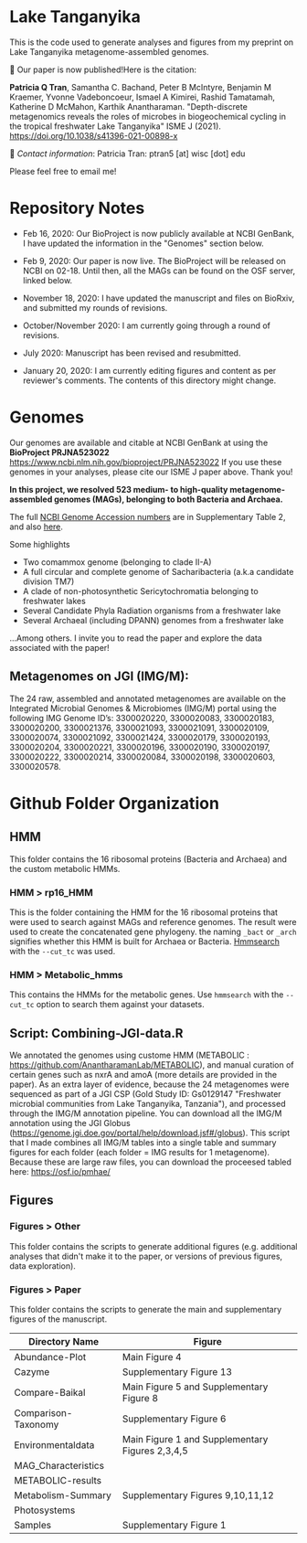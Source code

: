 # Lake Tanganyika
This is the code used to generate analyses and figures from my preprint on Lake Tanganyika metagenome-assembled genomes.

:newspaper: Our paper is now published!Here is the citation:

**Patricia Q Tran**, Samantha C. Bachand, Peter B McIntyre, Benjamin M Kraemer, Yvonne Vadeboncoeur, Ismael A Kimirei, Rashid Tamatamah, Katherine D McMahon, Karthik Anantharaman. "Depth-discrete metagenomics reveals the roles of microbes in biogeochemical cycling in the tropical freshwater Lake Tanganyika" ISME J (2021). https://doi.org/10.1038/s41396-021-00898-x

 :email: _Contact information_: Patricia Tran: ptran5 [at] wisc [dot] edu

Please feel free to email me!

# Repository Notes
- Feb 16, 2020: Our BioProject is now publicly available at NCBI GenBank, I have updated the information in the "Genomes" section below.

- Feb 9, 2020: Our paper is now live. The BioProject will be released on NCBI on 02-18. Until then, all the MAGs can be found on the OSF server, linked below.

- November 18, 2020: I have updated the manuscript and files on BioRxiv, and submitted my rounds of revisions.

- October/November 2020: I am currently going through a round of revisions.

- July 2020: Manuscript has been revised and resubmitted. 

- January 20, 2020: I am currently editing figures and content as per reviewer's comments. The contents of this directory might change.

# Genomes
Our genomes are available and citable at NCBI GenBank at using the **BioProject PRJNA523022** https://www.ncbi.nlm.nih.gov/bioproject/PRJNA523022
If you use these genomes in your analyses, please cite our ISME J paper above. Thank you!

**In this project, we resolved 523 medium- to high-quality metagenome-assembled genomes (MAGs), belonging to both Bacteria and Archaea.**

The full [NCBI Genome Accession numbers](https://www.ncbi.nlm.nih.gov/genome/) are in Supplementary Table 2, and also [here](https://github.com/patriciatran/LakeTanganyika/blob/master/NCBI_Accessions_LakeTanganyika_MAGs.txt).

Some highlights
- Two comammox genome (belonging to clade II-A)
- A full circular and complete genome of Sacharibacteria (a.k.a candidate division TM7)
- A clade of non-photosynthetic Sericytochromatia belonging to freshwater lakes
- Several Candidate Phyla Radiation organisms from a freshwater lake
- Several Archaeal (including DPANN) genomes from a freshwater lake

...Among others. I invite you to read the paper and explore the data associated with the paper!

## Metagenomes on JGI (IMG/M):
The 24 raw, assembled and annotated metagenomes are available on the Integrated Microbial Genomes & Microbiomes (IMG/M) portal using the following IMG Genome ID’s: 3300020220, 3300020083, 3300020183, 3300020200, 3300021376, 3300021093, 3300021091, 3300020109, 3300020074, 3300021092, 3300021424, 3300020179, 3300020193, 3300020204, 3300020221, 3300020196, 3300020190, 3300020197, 3300020222, 3300020214, 3300020084, 3300020198, 3300020603, 3300020578. 

# Github Folder Organization

## HMM
This folder contains the 16 ribosomal proteins (Bacteria and Archaea) and the custom metabolic HMMs. 

### HMM > rp16_HMM
This is the folder containing the HMM for the 16 ribosomal proteins that were used to search against MAGs and reference genomes. The result were used to create the concatenated gene phylogeny. the naming `_bact` or `_arch` signifies whether this HMM is built for Archaea or Bacteria. [Hmmsearch](http://hmmer.org/download.html) with the `--cut_tc` was used. 

### HMM > Metabolic_hmms
This contains the HMMs for the metabolic genes. Use `hmmsearch` with the `--cut_tc` option to search them against your datasets.


## Script: Combining-JGI-data.R

We annotated the genomes using custome HMM (METABOLIC : https://github.com/AnantharamanLab/METABOLIC), and manual curation of certain genes such as nxrA and amoA (more details are provided in the paper). As an extra layer of evidence, because the 24 metagenomes were sequenced as part of a JGI CSP (Gold Study ID: Gs0129147 "Freshwater microbial communities from Lake Tanganyika, Tanzania"), and processed through the IMG/M annotation pipeline. You can download all the IMG/M annotation using the JGI Globus (https://genome.jgi.doe.gov/portal/help/download.jsf#/globus). This script that I made combines all IMG/M tables into a single table and summary figures for each folder (each folder = IMG results for 1 metagenome). Because these are large raw files, you can download the proceesed tabled here: https://osf.io/pmhae/ 

## Figures

### Figures > Other
This folder contains the scripts to generate additional figures (e.g. additional analyses that didn't make it to the paper, or versions of previous figures, data exploration).

### Figures > Paper
This folder contains the scripts to generate the main and supplementary figures of the manuscript.

|     Directory Name    | Figure                                          |
|-----------------------|-------------------------------------------------|
| Abundance-Plot        | Main Figure 4                                   |
| Cazyme                | Supplementary Figure 13                         |
| Compare-Baikal        | Main Figure 5 and Supplementary Figure 8        |
| Comparison-Taxonomy   | Supplementary Figure 6                          |
| Environmentaldata     | Main Figure 1 and Supplementary Figures 2,3,4,5 |
| MAG_Characteristics   |                                                 |
| METABOLIC-results     |                                                 |
| Metabolism-Summary    | Supplementary Figures 9,10,11,12                |
| Photosystems          |                                                 |
| Samples               | Supplementary Figure 1                          |
